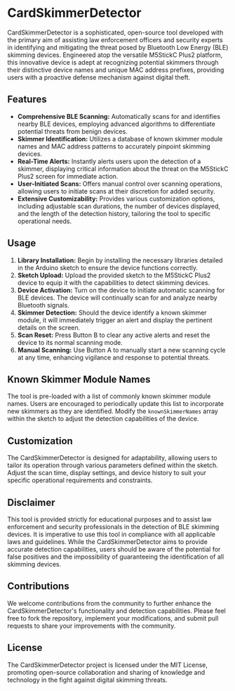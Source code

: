 # CardSkimmerDetector

CardSkimmerDetector is a sophisticated, open-source tool developed with the primary aim of assisting law enforcement officers and security experts in identifying and mitigating the threat posed by Bluetooth Low Energy (BLE) skimming devices. Engineered atop the versatile M5StickC Plus2 platform, this innovative device is adept at recognizing potential skimmers through their distinctive device names and unique MAC address prefixes, providing users with a proactive defense mechanism against digital theft.

## Features

- **Comprehensive BLE Scanning:** Automatically scans for and identifies nearby BLE devices, employing advanced algorithms to differentiate potential threats from benign devices.
- **Skimmer Identification:** Utilizes a database of known skimmer module names and MAC address patterns to accurately pinpoint skimming devices.
- **Real-Time Alerts:** Instantly alerts users upon the detection of a skimmer, displaying critical information about the threat on the M5StickC Plus2 screen for immediate action.
- **User-Initiated Scans:** Offers manual control over scanning operations, allowing users to initiate scans at their discretion for added security.
- **Extensive Customizability:** Provides various customization options, including adjustable scan durations, the number of devices displayed, and the length of the detection history, tailoring the tool to specific operational needs.

## Usage

1. **Library Installation:** Begin by installing the necessary libraries detailed in the Arduino sketch to ensure the device functions correctly.
2. **Sketch Upload:** Upload the provided sketch to the M5StickC Plus2 device to equip it with the capabilities to detect skimming devices.
3. **Device Activation:** Turn on the device to initiate automatic scanning for BLE devices. The device will continually scan for and analyze nearby Bluetooth signals.
4. **Skimmer Detection:** Should the device identify a known skimmer module, it will immediately trigger an alert and display the pertinent details on the screen.
5. **Scan Reset:** Press Button B to clear any active alerts and reset the device to its normal scanning mode.
6. **Manual Scanning:** Use Button A to manually start a new scanning cycle at any time, enhancing vigilance and response to potential threats.

## Known Skimmer Module Names

The tool is pre-loaded with a list of commonly known skimmer module names. Users are encouraged to periodically update this list to incorporate new skimmers as they are identified. Modify the `knownSkimmerNames` array within the sketch to adjust the detection capabilities of the device.

## Customization

The CardSkimmerDetector is designed for adaptability, allowing users to tailor its operation through various parameters defined within the sketch. Adjust the scan time, display settings, and device history to suit your specific operational requirements and constraints.

## Disclaimer

This tool is provided strictly for educational purposes and to assist law enforcement and security professionals in the detection of BLE skimming devices. It is imperative to use this tool in compliance with all applicable laws and guidelines. While the CardSkimmerDetector aims to provide accurate detection capabilities, users should be aware of the potential for false positives and the impossibility of guaranteeing the identification of all skimming devices.

## Contributions

We welcome contributions from the community to further enhance the CardSkimmerDetector's functionality and detection capabilities. Please feel free to fork the repository, implement your modifications, and submit pull requests to share your improvements with the community.

## License

The CardSkimmerDetector project is licensed under the MIT License, promoting open-source collaboration and sharing of knowledge and technology in the fight against digital skimming threats.
